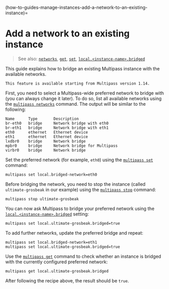 (how-to-guides-manage-instances-add-a-network-to-an-existing-instance)=
# Add a network to an existing instance

> See also: [`networks`](/reference/command-line-interface/networks), [`get`](/reference/command-line-interface/get), [`set`](/reference/command-line-interface/set), [`local.<instance-name>.bridged`](/reference/settings/local-instance-name-bridged)

This guide explains how to bridge an existing Multipass instance with the available networks.

```{caution}
This feature is available starting from Multipass version 1.14.
```

First, you need to select a Multipass-wide preferred network to bridge with (you can always change it later). To do so, list all available networks using the [`multipass networks`](/reference/command-line-interface/networks) command. The output will be similar to the following:

```{code-block} text
Name      Type       Description
br-eth0   bridge     Network bridge with eth0
br-eth1   bridge     Network bridge with eth1
eth0      ethernet   Ethernet device
eth1      ethernet   Ethernet device
lxdbr0    bridge     Network bridge
mpbr0     bridge     Network bridge for Multipass
virbr0    bridge     Network bridge
```

Set the preferred network (for example, `eth0`) using the [`multipass set`](/reference/command-line-interface/set) command:

```{code-block} text
multipass set local.bridged-network=eth0
```

Before bridging the network, you need to stop the instance (called `ultimate-grosbeak` in our example) using the [`multipass stop`](/reference/command-line-interface/stop) command:

```{code-block} text
multipass stop ultimate-grosbeak
```

You can now ask Multipass to bridge your preferred network using the [`local.<instance-name>.bridged`](/reference/settings/local-instance-name-bridged) setting:

```{code-block} text
multipass set local.ultimate-grosbeak.bridged=true
```

To add further networks, update the preferred bridge and repeat:

```{code-block} text
multipass set local.bridged-network=eth1
multipass set local.ultimate-grosbeak.bridged=true
```

Use the [`multipass get`](/reference/command-line-interface/get) command to check whether an instance is bridged with the currently configured preferred network:

```{code-block} text
multipass get local.ultimate-grosbeak.bridged
```

After following the recipe above, the result should be `true`.
